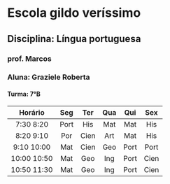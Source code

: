 # Escola gildo veríssimo

## Disciplina: Língua portuguesa
### prof. Marcos
### Aluna: Graziele Roberta
#### Turma: 7°B 
|Horário|Seg|Ter|Qua|Qui|Sex|
|:--:|:--:|:--:|:--:|:--:|:--:|
|7:30 8:20|Port|His|Mat|Mat|His
|8:20 9:10|Por|Cien|Art|Mat|His
|9:10 10:00|Mat|Cien|Geo|Port|Port
|10:00 10:50|Mat|Geo|Ing|Port|Cien
|10:50 11:30|Mat|Geo|Ing|Port|Cien

